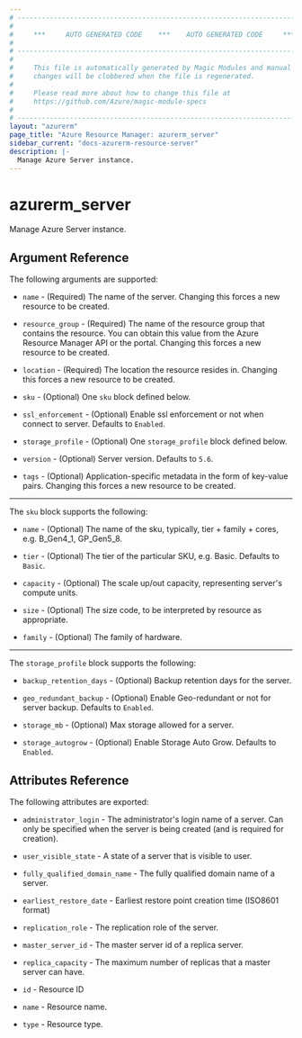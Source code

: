 ```yaml
---
# ----------------------------------------------------------------------------
#
#     ***     AUTO GENERATED CODE    ***    AUTO GENERATED CODE     ***
#
# ----------------------------------------------------------------------------
#
#     This file is automatically generated by Magic Modules and manual
#     changes will be clobbered when the file is regenerated.
#
#     Please read more about how to change this file at
#     https://github.com/Azure/magic-module-specs
#
# ----------------------------------------------------------------------------
layout: "azurerm"
page_title: "Azure Resource Manager: azurerm_server"
sidebar_current: "docs-azurerm-resource-server"
description: |-
  Manage Azure Server instance.
---
```


# azurerm_server

Manage Azure Server instance.


## Argument Reference

The following arguments are supported:

* `name` - (Required) The name of the server. Changing this forces a new resource to be created.

* `resource_group` - (Required) The name of the resource group that contains the resource. You can obtain this value from the Azure Resource Manager API or the portal. Changing this forces a new resource to be created.

* `location` - (Required) The location the resource resides in. Changing this forces a new resource to be created.

* `sku` - (Optional) One `sku` block defined below.

* `ssl_enforcement` - (Optional) Enable ssl enforcement or not when connect to server. Defaults to `Enabled`.

* `storage_profile` - (Optional) One `storage_profile` block defined below.

* `version` - (Optional) Server version. Defaults to `5.6`.

* `tags` - (Optional) Application-specific metadata in the form of key-value pairs. Changing this forces a new resource to be created.

---

The `sku` block supports the following:

* `name` - (Optional) The name of the sku, typically, tier + family + cores, e.g. B_Gen4_1, GP_Gen5_8.

* `tier` - (Optional) The tier of the particular SKU, e.g. Basic. Defaults to `Basic`.

* `capacity` - (Optional) The scale up/out capacity, representing server's compute units.

* `size` - (Optional) The size code, to be interpreted by resource as appropriate.

* `family` - (Optional) The family of hardware.

---

The `storage_profile` block supports the following:

* `backup_retention_days` - (Optional) Backup retention days for the server.

* `geo_redundant_backup` - (Optional) Enable Geo-redundant or not for server backup. Defaults to `Enabled`.

* `storage_mb` - (Optional) Max storage allowed for a server.

* `storage_autogrow` - (Optional) Enable Storage Auto Grow. Defaults to `Enabled`.

## Attributes Reference

The following attributes are exported:

* `administrator_login` - The administrator's login name of a server. Can only be specified when the server is being created (and is required for creation).

* `user_visible_state` - A state of a server that is visible to user.

* `fully_qualified_domain_name` - The fully qualified domain name of a server.

* `earliest_restore_date` - Earliest restore point creation time (ISO8601 format)

* `replication_role` - The replication role of the server.

* `master_server_id` - The master server id of a replica server.

* `replica_capacity` - The maximum number of replicas that a master server can have.

* `id` - Resource ID

* `name` - Resource name.

* `type` - Resource type.
